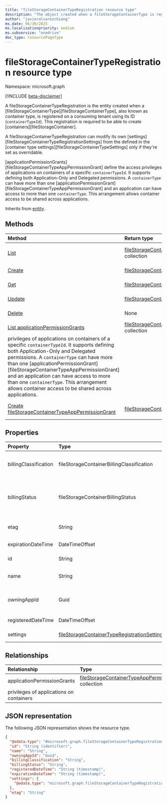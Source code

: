 ```yaml
---
title: "fileStorageContainerTypeRegistration resource type"
description: "The object created when a fileStorageContainerType is registered in a tenant"
author: "javieralvarezchiang"
ms.date: 06/30/2025
ms.localizationpriority: medium
ms.subservice: "onedrive"
doc_type: resourcePageType
---
```


# fileStorageContainerTypeRegistration resource type

Namespace: microsoft.graph

[!INCLUDE [beta-disclaimer](../../includes/beta-disclaimer.md)]

A fileStorageContainerTypeRegistration is the entity created when a 
[fileStorageContainerType][fileStorageContainerType], also known as container type,
 is registered on a consuming tenant using its ID (`containerTypeId`). 
 This registration is required to be able to create [containers][fileStorageContainer].

A fileStorageContainerTypeRegistration can modify its own [settings][fileStorageContainerTypeRegistrationSettings]
from the defined in the [container type settings][fileStorageContainerTypeSettings]
only if they're set as overridable.

[applicationPermissionGrants][fileStorageContainerTypeAppPermissionGrant] define the access 
privileges of applications on containers of a specific `containerTypeId`. It supports defining both Application-Only and Delegated permissions. A `containerType` can have more than one [applicationPermissionGrant][fileStorageContainerTypeAppPermissionGrant] and an application can have access to more than one `containerType`. This arrangement allows container access to be shared across applications.



Inherits from [entity](../resources/entity.md).


## Methods
|Method|Return type|Description|
|:---|:---|:---|
|[List](../api/filestorage-list-containertyperegistrations.md)|[fileStorageContainerTypeRegistration](../resources/filestoragecontainertyperegistration.md) collection|Get a list of the fileStorageContainerTypeRegistration objects and their properties.|
|[Create](../api/filestorage-post-containertyperegistrations.md)|[fileStorageContainerTypeRegistration](../resources/filestoragecontainertyperegistration.md)|Create a new fileStorageContainerTypeRegistration object.|
|[Get](../api/filestoragecontainertyperegistration-get.md)|[fileStorageContainerTypeRegistration](../resources/filestoragecontainertyperegistration.md)|Read the properties and relationships of a fileStorageContainerTypeRegistration object.|
|[Update](../api/filestoragecontainertyperegistration-update.md)|[fileStorageContainerTypeRegistration](../resources/filestoragecontainertyperegistration.md)|Update the properties of a fileStorageContainerTypeRegistration object.|
|[Delete](../api/filestorage-delete-containertyperegistrations.md)|None|Delete a fileStorageContainerTypeRegistration object.|
|[List applicationPermissionGrants](../api/filestoragecontainertyperegistration-list-applicationpermissiongrants.md)|[fileStorageContainerTypeAppPermissionGrant](../resources/filestoragecontainertypeapppermissiongrant.md) collection|Define the access 
privileges of applications on containers of a specific `containerTypeId`. It supports defining both Application-Only and Delegated permissions. A `containerType` can have more than one [applicationPermissionGrant][fileStorageContainerTypeAppPermissionGrant] and an application can have access to more than one `containerType`. This arrangement allows container access to be shared across applications.|
|[Create fileStorageContainerTypeAppPermissionGrant](../api/filestoragecontainertyperegistration-post-applicationpermissiongrants.md)|[fileStorageContainerTypeAppPermissionGrant](../resources/filestoragecontainertypeapppermissiongrant.md)|Create a new fileStorageContainerTypeAppPermissionGrant object.|

## Properties
|Property|Type|Description|
|:---|:---|:---|
|billingClassification|fileStorageContainerBillingClassification|Billing type. Defaults to standard. The possible values are: `standard`, `trial`, `directToCustomer`.|
|billingStatus|fileStorageContainerBillingStatus|Billing status. Valid when the billing has been set up and with trial fileStorageContainerTypes. The possible values are: `invalid`, `valid`.|
|etag|String|Used in update for optimistic concurrency control.|
|expirationDateTime|DateTimeOffset|Expiration Date. Read-only.|
|id|String|fileStorageContainerType ID. Read-only|
|name|String|name of the fileStorageContainerType. Read-only.|
|owningAppId|Guid|ID of the application that owns the fileStorageContainerType. Read-only|
|registeredDateTime|DateTimeOffset|Registration Date. Read-only|
|settings|[fileStorageContainerTypeRegistrationSettings](../resources/filestoragecontainertyperegistrationsettings.md)|fileStorageContainerType settings|

## Relationships
|Relationship|Type|Description|
|:---|:---|:---|
|applicationPermissionGrants|[fileStorageContainerTypeAppPermissionGrant](../resources/filestoragecontainertypeapppermissiongrant.md) collection|Access 
privileges of applications on containers|

## JSON representation
The following JSON representation shows the resource type.
<!-- {
  "blockType": "resource",
  "keyProperty": "id",
  "@odata.type": "microsoft.graph.fileStorageContainerTypeRegistration",
  "baseType": "microsoft.graph.entity",
  "openType": false
}
-->
``` json
{
  "@odata.type": "#microsoft.graph.fileStorageContainerTypeRegistration",
  "id": "String (identifier)",
  "name": "String",
  "owningAppId": "Guid",
  "billingClassification": "String",
  "billingStatus": "String",
  "registeredDateTime": "String (timestamp)",
  "expirationDateTime": "String (timestamp)",
  "settings": {
    "@odata.type": "microsoft.graph.fileStorageContainerTypeRegistrationSettings"
  },
  "etag": "String"
}
```

